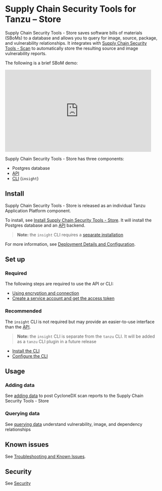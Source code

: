 # Supply Chain Security Tools for Tanzu – Store

Supply Chain Security Tools - Store saves software bills of materials (SBoMs) to a database and allows you to query for image, source, package, and vulnerability relationships.  It integrates with [Supply Chain Security Tools - Scan](../scst-scan/overview.md) to automatically store the resulting source and image vulnerability reports.

The following is a brief SBoM demo:

<iframe width="480" height="270"
src="https://www.youtube.com/embed/UoWSsJBjFgc"
frameborder="0" allow="autoplay; encrypted-media" allowfullscreen
alt="A demonstration of the features. First ingesting a bill of materials file. Then investigating vulnerabilities of different images."></iframe>

Supply Chain Security Tools - Store has three components:

* Postgres database
* [API](api.md)
* [CLI](install_cli.md) (`insight`)

## Install

Supply Chain Security Tools - Store is released as an individual Tanzu Application Platform component.

To install, see [Install Supply Chain Security Tools - Store](../install-components.md#install-scst-store).  It will install the Postgres database and an [API](api.md) backend.

> **Note:** the `insight` CLI requires a [separate installation](install_cli.md)

For more information, see [Deployment Details and Configuration](deployment_details.md).

## <a id='required-set-up'></a>Set up

### Required

The following steps are required to use the API or CLI:

* [Using encryption and connection](using_encryption_and_connection.md)
* [Create a service account and get the access token](create_service_account_access_token.md)

### Recommended

The `insight` CLI is not required but may provide an easier-to-use interface than the [API](api.md).  

> **Note:** the `insight` CLI is separate from the `tanzu` CLI.  It will be added as a `tanzu` CLI plugin in a future release

* [Install the CLI](install_cli.md)
* [Configure the CLI](configure_cli.md)

## <a id='usage'></a>Usage

### Adding data

See [adding data](add_cyclonedx_to_store.md) to post CycloneDX scan reports to the Supply Chain Security Tools - Store

### Querying data

See [querying data](querying_the_metadata_store.md) understand vulnerability, image, and dependency relationships

## Known issues

See [Troubleshooting and Known Issues](known_issues.md).

## Security

See [Security](security.md)
